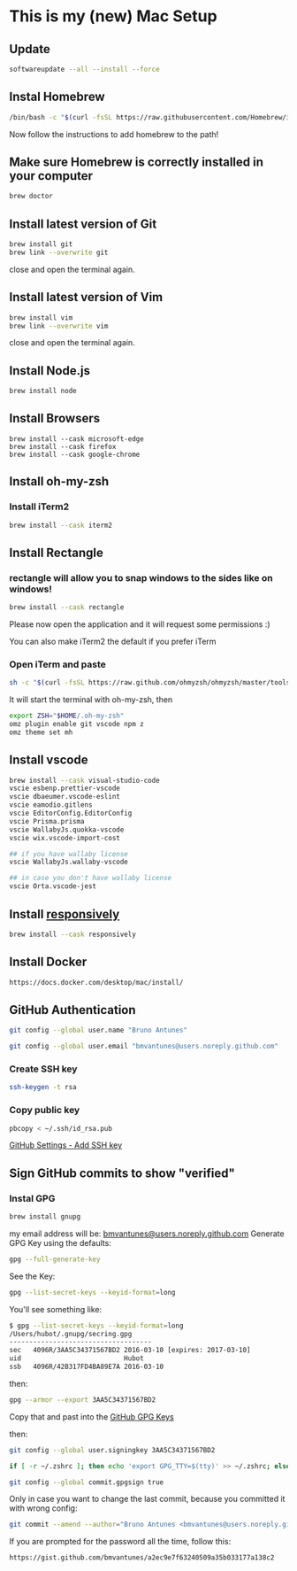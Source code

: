 # This is my (new) Mac Setup

## Update
```sh
softwareupdate --all --install --force
```

## Instal Homebrew
```sh
/bin/bash -c "$(curl -fsSL https://raw.githubusercontent.com/Homebrew/install/HEAD/install.sh)"
```
Now follow the instructions to add homebrew to the path!

## Make sure Homebrew is correctly installed in your computer
```sh
brew doctor
```

## Install latest version of Git
```sh
brew install git
brew link --overwrite git
```
close and open the terminal again.

## Install latest version of Vim
```sh
brew install vim
brew link --overwrite vim
```
close and open the terminal again.

## Install Node.js
```sh
brew install node
```

## Install Browsers
```
brew install --cask microsoft-edge
brew install --cask firefox
brew install --cask google-chrome
```

## Install oh-my-zsh 

### Install iTerm2
```sh
brew install --cask iterm2
```

## Install Rectangle
### rectangle will allow you to snap windows to the sides like on windows!
```sh
brew install --cask rectangle
```

Please now open the application and it will request some permissions :)

You can also make iTerm2 the default if you prefer iTerm

### Open iTerm and paste
```sh
sh -c "$(curl -fsSL https://raw.github.com/ohmyzsh/ohmyzsh/master/tools/install.sh)"
```

It will start the terminal with oh-my-zsh, then
```sh
export ZSH="$HOME/.oh-my-zsh"
omz plugin enable git vscode npm z
omz theme set mh
```

## Install vscode
```sh
brew install --cask visual-studio-code
vscie esbenp.prettier-vscode
vscie dbaeumer.vscode-eslint
vscie eamodio.gitlens
vscie EditorConfig.EditorConfig
vscie Prisma.prisma
vscie WallabyJs.quokka-vscode
vscie wix.vscode-import-cost

## if you have wallaby license
vscie WallabyJs.wallaby-vscode

## in case you don't have wallaby license
vscie Orta.vscode-jest
```

## Install [responsively](https://responsively.app/)
```sh
brew install --cask responsively
```

## Install Docker
```sh
https://docs.docker.com/desktop/mac/install/
```

## GitHub Authentication

```sh
git config --global user.name "Bruno Antunes"
```

```sh
git config --global user.email "bmvantunes@users.noreply.github.com"
```

### Create SSH key
```sh
ssh-keygen -t rsa
```

### Copy public key
```sh
pbcopy < ~/.ssh/id_rsa.pub
```

[GitHub Settings - Add SSH key](https://github.com/settings/keys)

## Sign GitHub commits to show "verified"

### Instal GPG
```sh
brew install gnupg
```

my email address will be: bmvantunes@users.noreply.github.com
Generate GPG Key using the defaults:
```sh
gpg --full-generate-key
```

See the Key:
```sh
gpg --list-secret-keys --keyid-format=long
```
You'll see something like:
```sh
$ gpg --list-secret-keys --keyid-format=long
/Users/hubot/.gnupg/secring.gpg
------------------------------------
sec   4096R/3AA5C34371567BD2 2016-03-10 [expires: 2017-03-10]
uid                          Hubot 
ssb   4096R/42B317FD4BA89E7A 2016-03-10
```

then:
```sh
gpg --armor --export 3AA5C34371567BD2
```

Copy that and past into the [GitHub GPG Keys](https://github.com/settings/keys)

then:
```sh
git config --global user.signingkey 3AA5C34371567BD2
```

```sh
if [ -r ~/.zshrc ]; then echo 'export GPG_TTY=$(tty)' >> ~/.zshrc; else echo 'export GPG_TTY=$(tty)' >> ~/.zprofile; fi
```

```sh
git config --global commit.gpgsign true
```

Only in case you want to change the last commit, because you committed it with wrong config:
```sh
git commit --amend --author="Bruno Antunes <bmvantunes@users.noreply.github.com>"
```

If you are prompted for the password all the time, follow this:
```
https://gist.github.com/bmvantunes/a2ec9e7f63240509a35b033177a138c2
```

